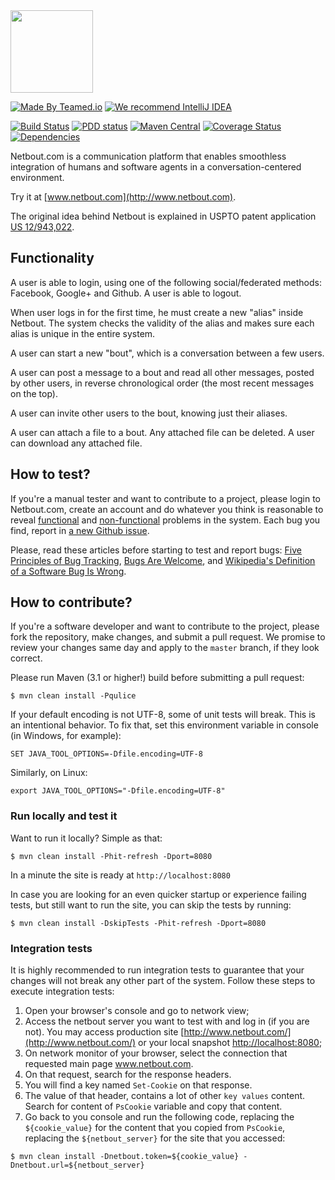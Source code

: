 <img src="http://img.netbout.com/logo.svg" width="132px"/>

[![Made By Teamed.io](http://img.teamed.io/btn.svg)](http://www.teamed.io)
[![We recommend IntelliJ IDEA](http://img.teamed.io/intellij-idea-recommend.svg)](https://www.jetbrains.com/idea/)

[![Build Status](https://travis-ci.org/yegor256/netbout.svg?branch=master)](https://travis-ci.org/yegor256/netbout)
[![PDD status](http://www.0pdd.com/svg?name=yegor256/netbout)](http://www.0pdd.com/p?name=yegor256/netbout)
[![Maven Central](https://maven-badges.herokuapp.com/maven-central/com.netbout/netbout/badge.svg)](https://maven-badges.herokuapp.com/maven-central/com.netbout/netbout)
[![Coverage Status](https://coveralls.io/repos/yegor256/netbout/badge.svg?branch=master&service=github)](https://coveralls.io/github/yegor256/netbout?branch=master)
[![Dependencies](https://www.versioneye.com/user/projects/561ac5eca193340f2f001222/badge.svg?style=flat)](https://www.versioneye.com/user/projects/561ac5eca193340f2f001222)

Netbout.com is a communication platform that enables smoothless integration
of humans and software agents in a conversation-centered environment.

Try it at [www.netbout.com](http://www.netbout.com).

The original idea behind Netbout is explained in USPTO patent application [US 12/943,022](https://www.google.com/patents/US20120117164).

## Functionality

A user is able to login, using one of the following social/federated methods: Facebook, Google+ and Github.
A user is able to logout.

When user logs in for the first time, he must create a new "alias" inside Netbout. The system checks
the validity of the alias and makes sure each alias is unique in the entire system.

A user can start a new "bout", which is a conversation between a few users.

A user can post a message to a bout and read all other messages, posted by other users, in reverse chronological order (the most recent messages on the top).

A user can invite other users to the bout, knowing just their aliases.

A user can attach a file to a bout. Any attached file can be deleted. A user can download any attached file.

## How to test?

If you're a manual tester and want to contribute to a project, please
login to Netbout.com, create an account and do whatever you think is reasonable
to reveal [functional](http://en.wikipedia.org/wiki/Functional_requirement)
and [non-functional](http://en.wikipedia.org/wiki/Non-functional_requirement)
problems in the system. Each bug you
find, report in [a new Github issue](https://github.com/yegor256/netbout/issues/new).

Please, read these articles before starting to test and report bugs:
[Five Principles of Bug Tracking](http://www.yegor256.com/2014/11/24/principles-of-bug-tracking.html),
[Bugs Are Welcome](http://www.yegor256.com/2014/04/13/bugs-are-welcome.html),
and
[Wikipedia's Definition of a Software Bug Is Wrong](http://www.yegor256.com/2015/06/11/wikipedia-bug-definition.html).

## How to contribute?

If you're a software developer and want to contribute to
the project, please fork the repository, make changes, and submit a pull request.
We promise to review your changes same day and apply to
the `master` branch, if they look correct.

Please run Maven (3.1 or higher!) build before submitting a pull request:

```
$ mvn clean install -Pqulice
```

If your default encoding is not UTF-8, some of unit tests will break. This is an intentional behavior. To fix that, set this environment variable in console (in Windows, for example):

```
SET JAVA_TOOL_OPTIONS=-Dfile.encoding=UTF-8
```

Similarly, on Linux:

```
export JAVA_TOOL_OPTIONS="-Dfile.encoding=UTF-8"
```

### Run locally and test it

Want to run it locally? Simple as that:

```
$ mvn clean install -Phit-refresh -Dport=8080
```

In a minute the site is ready at `http://localhost:8080`

In case you are looking for an even quicker startup or experience failing tests,
but still want to run the site, you can skip the tests by running:

```
$ mvn clean install -DskipTests -Phit-refresh -Dport=8080
```

### Integration tests

It is highly recommended to run integration tests to guarantee that your changes will not break any other part of the system.
Follow these steps to execute integration tests:

1. Open your browser's console and go to network view;
1. Access the netbout server you want to test with and log in (if you are not). You may access production site [http://www.netbout.com/](http://www.netbout.com/) or your local snapshot [http://localhost:8080](http://localhost:8080);
1. On network monitor of your browser, select the connection that requested main page www.netbout.com.
1. On that request, search for the response headers.
1. You will find a key named `Set-Cookie` on that response.
1. The value of that header, contains a lot of other `key values` content. Search for content of `PsCookie` variable and copy that content.
1. Go back to you console and run the following code, replacing the `${cookie_value}` for the content that you copied from `PsCookie`, replacing the `${netbout_server}` for the site that you accessed:

  ```
  $ mvn clean install -Dnetbout.token=${cookie_value} -Dnetbout.url=${netbout_server}
  ```
